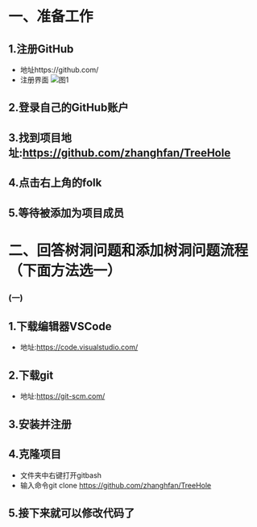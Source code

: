 # 一、准备工作
## 1.注册GitHub
* 地址https://github.com/
* 注册界面
![图1](https://github.com/zhanghfan/TreeHole/picture/picture1.png)
## 2.登录自己的GitHub账户
## 3.找到项目地址:https://github.com/zhanghfan/TreeHole
## 4.点击右上角的folk
## 5.等待被添加为项目成员

# 二、回答树洞问题和添加树洞问题流程（下面方法选一）
### (一)
## 1.下载编辑器VSCode
* 地址:https://code.visualstudio.com/
## 2.下载git
* 地址:https://git-scm.com/
## 3.安装并注册
## 4.克隆项目
* 文件夹中右键打开gitbash
* 输入命令git clone https://github.com/zhanghfan/TreeHole
## 5.接下来就可以修改代码了
